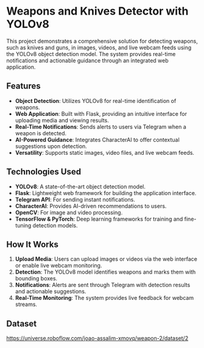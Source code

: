 # Weapons and Knives Detector with YOLOv8  

This project demonstrates a comprehensive solution for detecting weapons, such as knives and guns, in images, videos, and live webcam feeds using the YOLOv8 object detection model. The system provides real-time notifications and actionable guidance through an integrated web application.  

## Features  
- **Object Detection**: Utilizes YOLOv8 for real-time identification of weapons.  
- **Web Application**: Built with Flask, providing an intuitive interface for uploading media and viewing results.  
- **Real-Time Notifications**: Sends alerts to users via Telegram when a weapon is detected.  
- **AI-Powered Guidance**: Integrates CharacterAI to offer contextual suggestions upon detection.  
- **Versatility**: Supports static images, video files, and live webcam feeds.  

## Technologies Used  
- **YOLOv8**: A state-of-the-art object detection model.  
- **Flask**: Lightweight web framework for building the application interface.  
- **Telegram API**: For sending instant notifications.  
- **CharacterAI**: Provides AI-driven recommendations to users.  
- **OpenCV**: For image and video processing.  
- **TensorFlow & PyTorch**: Deep learning frameworks for training and fine-tuning detection models.  

## How It Works  
1. **Upload Media**: Users can upload images or videos via the web interface or enable live webcam monitoring.  
2. **Detection**: The YOLOv8 model identifies weapons and marks them with bounding boxes.  
3. **Notifications**: Alerts are sent through Telegram with detection results and actionable suggestions.  
4. **Real-Time Monitoring**: The system provides live feedback for webcam streams.  

## Dataset
https://universe.roboflow.com/joao-assalim-xmovq/weapon-2/dataset/2

